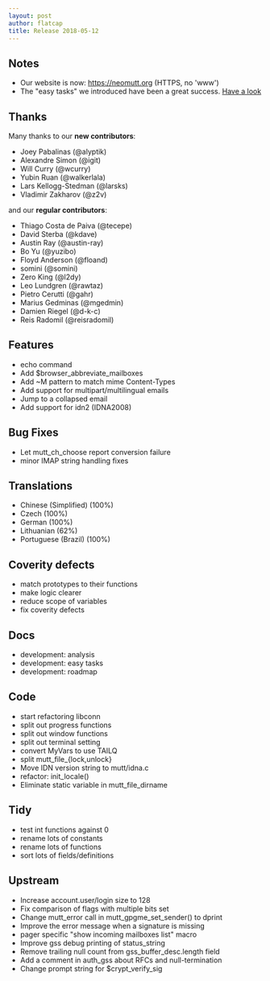 ```yaml
---
layout: post
author: flatcap
title: Release 2018-05-12
---
```


## Notes

- Our website is now: https://neomutt.org (HTTPS, no 'www')
- The "easy tasks" we introduced have been a great success.
  [Have a look](https://github.com/neomutt/neomutt/issues?q=is%3Aissue+is%3Aopen+label%3A%22help+wanted%22)

## Thanks

Many thanks to our **new contributors**:

- Joey Pabalinas (@alyptik)
- Alexandre Simon (@igit)
- Will Curry (@wcurry)
- Yubin Ruan (@walkerlala)
- Lars Kellogg-Stedman (@larsks)
- Vladimir Zakharov (@z2v)

and our **regular contributors**:

- Thiago Costa de Paiva (@tecepe)
- David Sterba (@kdave)
- Austin Ray (@austin-ray)
- Bo Yu (@yuzibo)
- Floyd Anderson (@floand)
- somini (@somini)
- Zero King (@l2dy)
- Leo Lundgren (@rawtaz)
- Pietro Cerutti (@gahr)
- Marius Gedminas (@mgedmin)
- Damien Riegel (@d-k-c)
- Reis Radomil (@reisradomil)

## Features

- echo command
- Add $browser_abbreviate_mailboxes
- Add ~M pattern to match mime Content-Types
- Add support for multipart/multilingual emails
- Jump to a collapsed email
- Add support for idn2 (IDNA2008)

## Bug Fixes

- Let mutt_ch_choose report conversion failure
- minor IMAP string handling fixes

## Translations

- Chinese (Simplified) (100%)
- Czech (100%)
- German (100%)
- Lithuanian (62%)
- Portuguese (Brazil) (100%)

## Coverity defects

- match prototypes to their functions
- make logic clearer
- reduce scope of variables
- fix coverity defects

## Docs

- development: analysis
- development: easy tasks
- development: roadmap

## Code

- start refactoring libconn
- split out progress functions
- split out window functions
- split out terminal setting
- convert MyVars to use TAILQ
- split mutt_file_{lock,unlock}
- Move IDN version string to mutt/idna.c
- refactor: init_locale()
- Eliminate static variable in mutt_file_dirname

## Tidy

- test int functions against 0
- rename lots of constants
- rename lots of functions
- sort lots of fields/definitions

## Upstream

- Increase account.user/login size to 128
- Fix comparison of flags with multiple bits set
- Change mutt_error call in mutt_gpgme_set_sender() to dprint
- Improve the error message when a signature is missing
- pager specific "show incoming mailboxes list" macro
- Improve gss debug printing of status_string
- Remove trailing null count from gss_buffer_desc.length field
- Add a comment in auth_gss about RFCs and null-termination
- Change prompt string for $crypt_verify_sig

